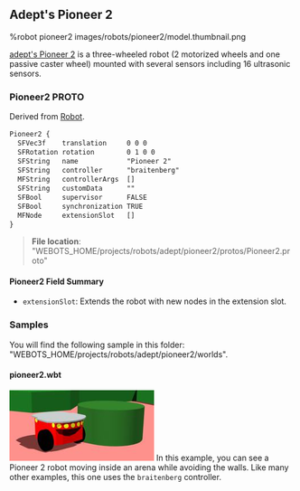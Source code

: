## Adept's Pioneer 2

%robot pioneer2 images/robots/pioneer2/model.thumbnail.png

[adept's Pioneer 2](https://www.adept.com/) is a three-wheeled robot (2 motorized wheels and one passive caster wheel) mounted with several sensors including 16 ultrasonic sensors.

### Pioneer2 PROTO

Derived from [Robot](../reference/robot.md).

```
Pioneer2 {
  SFVec3f    translation     0 0 0
  SFRotation rotation        0 1 0 0
  SFString   name            "Pioneer 2"
  SFString   controller      "braitenberg"
  MFString   controllerArgs  []
  SFString   customData      ""
  SFBool     supervisor      FALSE
  SFBool     synchronization TRUE
  MFNode     extensionSlot   []
}
```

> **File location**: "WEBOTS\_HOME/projects/robots/adept/pioneer2/protos/Pioneer2.proto"

#### Pioneer2 Field Summary

- `extensionSlot`: Extends the robot with new nodes in the extension slot.

### Samples

You will find the following sample in this folder: "WEBOTS\_HOME/projects/robots/adept/pioneer2/worlds".

#### pioneer2.wbt

![pioneer2.wbt.png](images/robots/pioneer2/pioneer2.wbt.thumbnail.jpg) In this example, you can see a Pioneer 2 robot moving inside an arena while avoiding the walls.
Like many other examples, this one uses the `braitenberg` controller.
